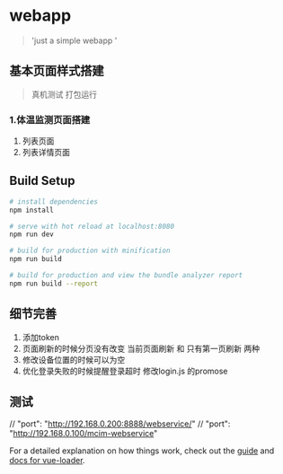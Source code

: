 # webapp

> 'just a simple webapp '
## 基本页面样式搭建
> 真机测试  打包运行
### 1.体温监测页面搭建
1. 列表页面
2. 列表详情页面 
## Build Setup

``` bash
# install dependencies
npm install

# serve with hot reload at localhost:8080
npm run dev

# build for production with minification
npm run build

# build for production and view the bundle analyzer report
npm run build --report
```
## 细节完善
  1. 添加token
  2. 页面刷新的时候分页没有改变 当前页面刷新 和 只有第一页刷新 两种
  3. 修改设备位置的时候可以为空
  4. 优化登录失败的时候提醒登录超时
  修改login.js 的promose
## 测试
// "port": "http://192.168.0.200:8888/webservice/"
// "port": "http://192.168.0.100/mcim-webservice"

For a detailed explanation on how things work, check out the [guide](http://vuejs-templates.github.io/webpack/) and [docs for vue-loader](http://vuejs.github.io/vue-loader).
